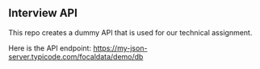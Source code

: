 ## Interview API

This repo creates a dummy API that is used for our technical assignment.

Here is the API endpoint: https://my-json-server.typicode.com/focaldata/demo/db

